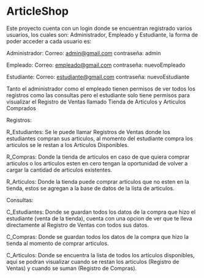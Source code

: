 # ArticleShop
Este proyecto cuenta con un login donde se encuentran registrado varios usuarios, los cuales son: Administrador, Empleado y Estudiante, la forma de poder acceder a cada usuario es:

Administrador:
Correo: admin@gmail.com
contraseña: admin

Empleado:
Correo: empleado@gmail.com
contraseña: nuevoEmpleado

Estudiante:
Correo: estudiante@gmail.com
contraseña: nuevoEstudiante

Tanto el administrador como el empleado tienen permisos de ver todos los registros como las consultas pero el estudiante solo tiene permisos para visualizar el Registro de Ventas llamado Tienda de Articulos y Articulos Comprados

Registros:

R_Estudiantes: Se le puede llamar Registros de Ventas donde los estudiantes compran sus articulos, al momento del estudiante compra los articulos se le restan a los Articulos Disponibles.

R_Compras: Donde la tienda de articulos en caso de que quiera comprar articulos o los articulos esten en cero tengan la oportunidad de volver a cargar la cantidad de articulos existentes.

R_Articulos: Donde la tienda puede comprar articulos que no esten en la tienda, estos se agregan a la base de datos de la lista de articulos.

Consultas:

C_Estudiantes: Donde se guardan todos los datos de la compra que hizo el estudiante (venta de la tienda), cuenta con una opcion de ver que te lleva directamente al Registro de Ventas con todos sus datos.

C_Compras: Donde se guardan todos los datos de la compra que hizo la tienda al momento de comprar articulos.

C_Articulos: Donde se encuentra la lista de todos los articulos disponibles, aqui se podran visualizar cuando se restan los articulos (Registro de Ventas) y cuando se suman (Registro de Compras).
